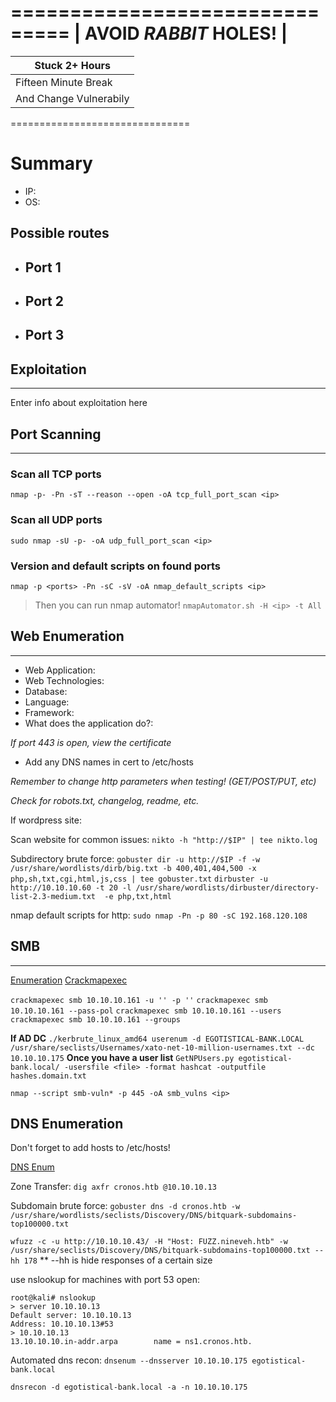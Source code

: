 


===============================
|   AVOID  *RABBIT*  HOLES!   |
===============================
|       Stuck 2+ Hours        |
|           ------            |
|     Fifteen Minute Break    |
|    And Change Vulnerabily   |
===============================

# Summary
- IP: 
- OS: 

## Possible routes
- Port 1
    - 
- Port 2 
    - 
- Port 3 
    - 

## Exploitation 
-------------------------
Enter info about exploitation here


## Port Scanning 
-----------------------------
### Scan all TCP ports 
`nmap -p- -Pn -sT --reason --open -oA tcp_full_port_scan <ip>` 

### Scan all UDP ports 
`sudo nmap -sU -p- -oA udp_full_port_scan <ip>` 

### Version and default scripts on found ports
`nmap -p <ports> -Pn -sC -sV -oA nmap_default_scripts <ip>`

> Then you can run nmap automator! 
`nmapAutomator.sh -H <ip> -t All`

## Web Enumeration 
----------------------------- 
- Web Application:
- Web Technologies: 
- Database: 
- Language:
- Framework:
- What does the application do?: 

*If port 443 is open, view the certificate*
- Add any DNS names in cert to /etc/hosts  

*Remember to change http parameters when testing! (GET/POST/PUT, etc)* 

*Check for robots.txt, changelog, readme, etc.* 

If wordpress site: 

Scan website for common issues:
`nikto -h "http://$IP" | tee nikto.log` 

Subdirectory brute force:
`gobuster dir -u http://$IP -f -w /usr/share/wordlists/dirb/big.txt -b 400,401,404,500 -x php,sh,txt,cgi,html,js,css | tee gobuster.txt`
`dirbuster -u http://10.10.10.60 -t 20 -l /usr/share/wordlists/dirbuster/directory-list-2.3-medium.txt  -e php,txt,html` 

nmap default scripts for http:
`sudo nmap -Pn -p 80 -sC 192.168.120.108` 

## SMB 
-----------------------------
[Enumeration](https://www.hackingarticles.in/a-little-guide-to-smb-enumeration/)
[Crackmapexec](https://wiki.porchetta.industries/smb-protocol/enumeration)

`crackmapexec smb 10.10.10.161 -u '' -p ''`
`crackmapexec smb 10.10.10.161 --pass-pol`
`crackmapexec smb 10.10.10.161 --users`
`crackmapexec smb 10.10.10.161 --groups`

**If AD DC** 
`./kerbrute_linux_amd64 userenum -d EGOTISTICAL-BANK.LOCAL /usr/share/seclists/Usernames/xato-net-10-million-usernames.txt --dc 10.10.10.175` 
**Once you have a user list**
`GetNPUsers.py egotistical-bank.local/ -usersfile <file> -format hashcat -outputfile hashes.domain.txt` 

`nmap --script smb-vuln* -p 445 -oA smb_vulns <ip>`

## DNS Enumeration
Don't forget to add hosts to /etc/hosts! 

[DNS Enum](https://github.com/muckitymuck/OSCP-Study-Guide/blob/master/enumeration/active_information_gathering.md#dns-enumeration)

Zone Transfer:
`dig axfr cronos.htb @10.10.10.13` 

Subdomain brute force:
`gobuster dns -d cronos.htb -w /usr/share/wordlists/seclists/Discovery/DNS/bitquark-subdomains-top100000.txt`

`wfuzz -c -u http://10.10.10.43/ -H "Host: FUZZ.nineveh.htb" -w /usr/share/seclists/Discovery/DNS/bitquark-subdomains-top100000.txt --hh 178` ** --hh is hide responses of a certain size

use nslookup for machines with port 53 open:
```
root@kali# nslookup 
> server 10.10.10.13
Default server: 10.10.10.13
Address: 10.10.10.13#53
> 10.10.10.13
13.10.10.10.in-addr.arpa        name = ns1.cronos.htb.
``` 

Automated dns recon:
`dnsenum --dnsserver 10.10.10.175 egotistical-bank.local`

`dnsrecon -d egotistical-bank.local -a -n 10.10.10.175`


